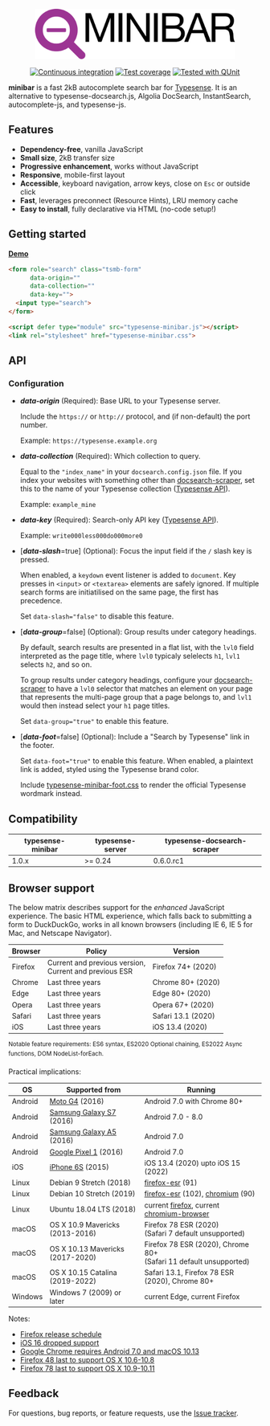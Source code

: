 <p align="center"><img src="/assets/logo-text.svg" height="100" alt="minibar"></p>

<div align="center">

[![Continuous integration](https://github.com/jquery/typesense-minibar/actions/workflows/CI.yaml/badge.svg)](https://github.com/jquery/typesense-minibar/actions/workflows/CI.yaml?query=event%3Apush+branch%3Amain)
[![Test coverage](https://img.shields.io/badge/coverage-89%25-brightgreen.svg)](https://jquery.github.io/typesense-minibar/coverage/)
[![Tested with QUnit](https://img.shields.io/badge/tested_with-qunit-9c3493.svg)](https://qunitjs.com/)

</div>

**minibar** is a fast 2kB autocomplete search bar for [Typesense](https://typesense.org/). It is an alternative to typesense-docsearch.js, Algolia DocSearch, InstantSearch, autocomplete-js, and typesense-js.

## Features

* **Dependency-free**, vanilla JavaScript
* **Small size**, 2kB transfer size
* **Progressive enhancement**, works without JavaScript
* **Responsive**, mobile-first layout
* **Accessible**, keyboard navigation, arrow keys, close on `Esc` or outside click
* **Fast**, leverages preconnect (Resource Hints), LRU memory cache
* **Easy to install**, fully declarative via HTML (no-code setup!)

## Getting started

**[Demo](https://jquery.github.io/typesense-minibar/demo/)**

```html
<form role="search" class="tsmb-form"
      data-origin=""
      data-collection=""
      data-key="">
  <input type="search">
</form>
```

```html
<script defer type="module" src="typesense-minibar.js"></script>
<link rel="stylesheet" href="typesense-minibar.css">
```

## API

### Configuration

* ***data-origin*** (Required): Base URL to your Typesense server.

  Include the `https://` or `http://` protocol, and (if non-default) the port number.

  Example: `https://typesense.example.org`

* ***data-collection*** (Required): Which collection to query.

  Equal to the `"index_name"` in your `docsearch.config.json` file. If you index your websites
  with something other than [docsearch-scraper](https://github.com/typesense/typesense-docsearch-scraper),
  set this to the name of your Typesense collection ([Typesense API](https://typesense.org/docs/0.24.1/api/collections.html)).

  Example: `example_mine`

* ***data-key*** (Required): Search-only API key ([Typesense API](https://typesense.org/docs/0.24.1/api/api-keys.html#generate-scoped-search-key)).

  Example: `write000less000do000more0`

* [***data-slash***=true] (Optional): Focus the input field if the `/` slash key is pressed.

  When enabled, a `keydown` event listener is added to `document`. Key presses in `<input>` or `<textarea>` elements are safely ignored. If multiple search forms are initiatilised on the same page, the first has precedence.

  Set `data-slash="false"` to disable this feature.

* [***data-group***=false] (Optional): Group results under category headings.

  By default, search results are presented in a flat list, with the `lvl0` field
  interpreted as the page title, where `lvl0` typicaly selelects `h1`, `lvl1`
  selects `h2`, and so on.

  To group results under category headings, configure your [docsearch-scraper](https://github.com/typesense/typesense-docsearch-scraper)
  to have a `lvl0` selector that matches an element on your page that represents
  the multi-page group that a page belongs to, and `lvl1` would then instead
  select your `h1` page titles.

  Set `data-group="true"` to enable this feature.

* [***data-foot***=false] (Optional): Include a "Search by Typesense" link in the footer.

  Set `data-foot="true"` to enable this feature. When enabled, a plaintext link is added,
  styled using the Typesense brand color.

  Include [typesense-minibar-foot.css](./typesense-minibar-foot.css) to render the official
  Typesense wordmark instead.

## Compatibility

| typesense-minibar | typesense-server | typesense-docsearch-scraper
|--|--|--
| 1.0.x | >= 0.24 | 0.6.0.rc1 <!-- adds "group_by=url_without_anchor" -->

## Browser support

The below matrix describes support for the _enhanced_ JavaScript experience. The basic HTML experience, which falls back to submitting a form to DuckDuckGo, works in all known browsers (including IE 6, IE 5 for Mac, and Netscape Navigator).

| Browser | Policy | Version
|--|--|--
| Firefox | Current and previous version,<br>Current and previous ESR | Firefox 74+ (2020)
| Chrome | Last three years | Chrome 80+ (2020)
| Edge | Last three years | Edge 80+ (2020)
| Opera | Last three years | Opera 67+ (2020)
| Safari | Last three years | Safari 13.1 (2020)
| iOS | Last three years | iOS 13.4 (2020)

<sup>Notable feature requirements: ES6 syntax, ES2020 Optional chaining, ES2022 Async functions, DOM NodeList-forEach.</sup>

Practical implications:

| OS | Supported from | Running
|--|--|--
| Android | [Moto G4](https://en.wikipedia.org/wiki/Moto_G4) (2016) | Android 7.0 with Chrome 80+
| Android | [Samsung Galaxy S7](https://en.wikipedia.org/wiki/Samsung_Galaxy_S7) (2016) | Android 7.0 - 8.0
| Android | [Samsung Galaxy A5](https://en.wikipedia.org/wiki/Samsung_Galaxy_A5_(2016)) (2016) | Android 7.0
| Android | [Google Pixel 1](https://en.wikipedia.org/wiki/Pixel_(1st_generation)) (2016) | Android 7.0
| iOS | [iPhone 6S](https://en.wikipedia.org/wiki/IPhone_6S) (2015) | iOS 13.4 (2020) upto iOS 15 (2022)
| Linux | Debian 9 Stretch (2018) | [firefox-esr](https://packages.debian.org/oldoldstable/firefox-esr) (91)
| Linux | Debian 10 Stretch (2019) | [firefox-esr](https://packages.debian.org/oldstable/firefox-esr) (102), [chromium](https://packages.debian.org/oldstable/chromium) (90)
| Linux | Ubuntu 18.04 LTS (2018) | current [firefox](https://packages.ubuntu.com/bionic/firefox), current [chromium-browser](https://packages.ubuntu.com/bionic/chromium-browser)
| macOS | OS X 10.9 Mavericks (2013-2016) | Firefox 78 ESR (2020)<br>(Safari 7 default unsupported)
| macOS | OS X 10.13 Mavericks (2017-2020) | Firefox 78 ESR (2020), Chrome 80+<br>(Safari 11 default unsupported)
| macOS | OS X 10.15 Catalina (2019-2022) | Safari 13.1, Firefox 78 ESR (2020), Chrome 80+
| Windows | Windows 7 (2009) or later | current Edge, current Firefox

Notes:
* [Firefox release schedule](https://whattrainisitnow.com/calendar/)
* [iOS 16 dropped support](https://en.wikipedia.org/wiki/IOS_16#Supported_devices)
* [Google Chrome requires Android 7.0 and macOS 10.13](https://support.google.com/chrome/a/answer/7100626?hl=en)
* [Firefox 48 last to support OS X 10.6-10.8](https://www.mozilla.org/en-US/firefox/48.0/releasenotes/)
* [Firefox 78 last to support OS X 10.9-10.11](https://www.mozilla.org/en-US/firefox/78.0/releasenotes/)

## Feedback

For questions, bug reports, or feature requests, use the [Issue tracker](https://github.com/jquery/typesense-minibar/issues).

